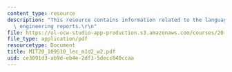 ```yaml
---
content_type: resource
description: "This resource contains information related to the language of biological\
  \ engineering reports.\r\n"
file: https://ol-ocw-studio-app-production.s3.amazonaws.com/courses/20-109-laboratory-fundamentals-in-biological-engineering-spring-2010/ce3091d3ab9deb4e2df35decc840ccaa_MIT20_109S10_lec_m1d2_w2.pdf
file_type: application/pdf
resourcetype: Document
title: MIT20_109S10_lec_m1d2_w2.pdf
uid: ce3091d3-ab9d-eb4e-2df3-5decc840ccaa
---
```

